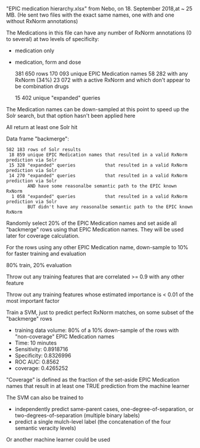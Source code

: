 "EPIC medication hierarchy.xlsx" from Nebo, on 18. September 2018,at ~ 25 MB.  (He sent two files with the exact same names, one with and one without RxNorm annotations)

The Medications in this file can have any number of RxNorm annotations (0 to several) at two levels of specificity:  
- medication only
- medication, form and dose

    381 650 rows
    170 093 unique EPIC Medication names
     58 282 with any RxNorm (34%)
     23 072 with a active RxNorm and which don't appear to be combination drugs
    
     15 402 unique "expanded" queries

The Medication names can be down-sampled at this point to speed up the Solr search, but that option  hasn't been applied here

All return at least one Solr hit

Data frame "backmerge":

    582 183 rows of Solr results
     18 859 unique EPIC Medication names that resulted in a valid RxNorm prediction via Solr
     15 328 "expanded" queries           that resulted in a valid RxNorm prediction via Solr
     14 270 "expanded" queries           that resulted in a valid RxNorm prediction via Solr
            AND have some reasonalbe semantic path to the EPIC known RxNorm
      1 058 "expanded" queries           that resulted in a valid RxNorm prediction via Solr
            BUT didn't have any reasonalbe semantic path to the EPIC known RxNorm

Randomly select 20% of the EPIC Medication names and set aside all "backmerge" rows using that EPIC Medication names.  They will be used later for coverage calculation.

For the rows using any other EPIC Medication name, down-sample to 10% for faster training and evaluation

80% train, 20% evaluation

Throw out any training features that are correlated >=  0.9 with any other feature

Throw out any training features whose estimated importance is < 0.01 of the most important factor

Train a SVM, just to predict perfect RxNorm matches, on some subset of the "backmerge" rows

- training data volume: 80% of a 10% down-sample of the rows with "non-coverage" EPIC Medication names
- Time: 10 minutes
- Sensitivity: 0.8918716
- Specificity: 0.8326996
- ROC AUC: 0.8562
- coverage: 0.4265252

"Coverage" is defined as the fraction of the set-aside EPIC Medication names that result in at least one TRUE prediction from the machine learner

The SVM can also be trained to 
- independently predict same-parent cases, one-degree-of-separation, or two-degrees-of-separation (multiple binary labels)
- predict a single mulch-level label (the concatenation of the four semantic veracity levels)

Or another machine learner could be used

